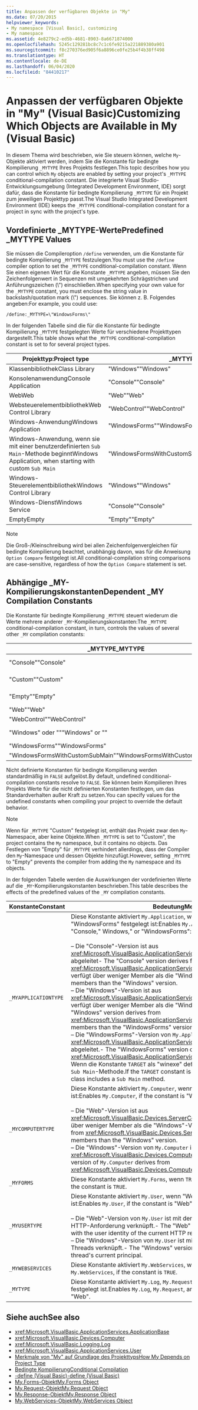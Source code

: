 ```yaml
---
title: Anpassen der verfügbaren Objekte in "My"
ms.date: 07/20/2015
helpviewer_keywords:
- My namespace [Visual Basic], customizing
- My namespace
ms.assetid: 4e8279c2-ed5b-4681-8903-8a6671874000
ms.openlocfilehash: 5245c129281bc8c7c1c6fe9215a221889380a901
ms.sourcegitcommit: f8c270376ed905f6a8896ce0fe25b4f4b38ff498
ms.translationtype: HT
ms.contentlocale: de-DE
ms.lasthandoff: 06/04/2020
ms.locfileid: "84410217"
---
```

# <a name="customizing-which-objects-are-available-in-my-visual-basic"></a><span data-ttu-id="cba49-102">Anpassen der verfügbaren Objekte in "My" (Visual Basic)</span><span class="sxs-lookup"><span data-stu-id="cba49-102">Customizing Which Objects are Available in My (Visual Basic)</span></span>

<span data-ttu-id="cba49-103">In diesem Thema wird beschrieben, wie Sie steuern können, welche `My`-Objekte aktiviert werden, indem Sie die Konstante für bedingte Kompilierung `_MYTYPE` Ihres Projekts festlegen.</span><span class="sxs-lookup"><span data-stu-id="cba49-103">This topic describes how you can control which `My` objects are enabled by setting your project's `_MYTYPE` conditional-compilation constant.</span></span> <span data-ttu-id="cba49-104">Die integrierte Visual Studio-Entwicklungsumgebung (Integrated Development Environment, IDE) sorgt dafür, dass die Konstante für bedingte Kompilierung `_MYTYPE` für ein Projekt zum jeweiligen Projekttyp passt.</span><span class="sxs-lookup"><span data-stu-id="cba49-104">The Visual Studio Integrated Development Environment (IDE) keeps the `_MYTYPE` conditional-compilation constant for a project in sync with the project's type.</span></span>  
  
## <a name="predefined-_mytype-values"></a><span data-ttu-id="cba49-105">Vordefinierte \_MYTYPE-Werte</span><span class="sxs-lookup"><span data-stu-id="cba49-105">Predefined \_MYTYPE Values</span></span>  

<span data-ttu-id="cba49-106">Sie müssen die Compileroption `/define` verwenden, um die Konstante für bedingte Kompilierung `_MYTYPE` festzulegen.</span><span class="sxs-lookup"><span data-stu-id="cba49-106">You must use the `/define` compiler option to set the `_MYTYPE` conditional-compilation constant.</span></span> <span data-ttu-id="cba49-107">Wenn Sie einen eigenen Wert für die Konstante `_MYTYPE` angeben, müssen Sie den Zeichenfolgenwert in Sequenzen mit umgekehrten Schrägstrichen und Anführungszeichen (\\") einschließen.</span><span class="sxs-lookup"><span data-stu-id="cba49-107">When specifying your own value for the `_MYTYPE` constant, you must enclose the string value in backslash/quotation mark (\\") sequences.</span></span> <span data-ttu-id="cba49-108">Sie können z. B. Folgendes angeben:</span><span class="sxs-lookup"><span data-stu-id="cba49-108">For example, you could use:</span></span>  
  
```console  
/define:_MYTYPE=\"WindowsForms\"  
```  
  
 <span data-ttu-id="cba49-109">In der folgenden Tabelle sind die für die Konstante für bedingte Kompilierung `_MYTYPE` festgelegten Werte für verschiedene Projekttypen dargestellt.</span><span class="sxs-lookup"><span data-stu-id="cba49-109">This table shows what the `_MYTYPE` conditional-compilation constant is set to for several project types.</span></span>  
  
|<span data-ttu-id="cba49-110">Projekttyp:</span><span class="sxs-lookup"><span data-stu-id="cba49-110">Project type</span></span>|<span data-ttu-id="cba49-111">\_MYTYPE-Wert</span><span class="sxs-lookup"><span data-stu-id="cba49-111">\_MYTYPE value</span></span>|  
|------------------|--------------------|  
|<span data-ttu-id="cba49-112">Klassenbibliothek</span><span class="sxs-lookup"><span data-stu-id="cba49-112">Class Library</span></span>|<span data-ttu-id="cba49-113">"Windows"</span><span class="sxs-lookup"><span data-stu-id="cba49-113">"Windows"</span></span>|  
|<span data-ttu-id="cba49-114">Konsolenanwendung</span><span class="sxs-lookup"><span data-stu-id="cba49-114">Console Application</span></span>|<span data-ttu-id="cba49-115">"Console"</span><span class="sxs-lookup"><span data-stu-id="cba49-115">"Console"</span></span>|  
|<span data-ttu-id="cba49-116">Web</span><span class="sxs-lookup"><span data-stu-id="cba49-116">Web</span></span>|<span data-ttu-id="cba49-117">"Web"</span><span class="sxs-lookup"><span data-stu-id="cba49-117">"Web"</span></span>|  
|<span data-ttu-id="cba49-118">Websteuerelementbibliothek</span><span class="sxs-lookup"><span data-stu-id="cba49-118">Web Control Library</span></span>|<span data-ttu-id="cba49-119">"WebControl"</span><span class="sxs-lookup"><span data-stu-id="cba49-119">"WebControl"</span></span>|  
|<span data-ttu-id="cba49-120">Windows-Anwendung</span><span class="sxs-lookup"><span data-stu-id="cba49-120">Windows Application</span></span>|<span data-ttu-id="cba49-121">"WindowsForms"</span><span class="sxs-lookup"><span data-stu-id="cba49-121">"WindowsForms"</span></span>|  
|<span data-ttu-id="cba49-122">Windows-Anwendung, wenn sie mit einer benutzerdefinierten `Sub Main`-Methode beginnt</span><span class="sxs-lookup"><span data-stu-id="cba49-122">Windows Application, when starting with custom `Sub Main`</span></span>|<span data-ttu-id="cba49-123">"WindowsFormsWithCustomSubMain"</span><span class="sxs-lookup"><span data-stu-id="cba49-123">"WindowsFormsWithCustomSubMain"</span></span>|  
|<span data-ttu-id="cba49-124">Windows-Steuerelementbibliothek</span><span class="sxs-lookup"><span data-stu-id="cba49-124">Windows Control Library</span></span>|<span data-ttu-id="cba49-125">"Windows"</span><span class="sxs-lookup"><span data-stu-id="cba49-125">"Windows"</span></span>|  
|<span data-ttu-id="cba49-126">Windows-Dienst</span><span class="sxs-lookup"><span data-stu-id="cba49-126">Windows Service</span></span>|<span data-ttu-id="cba49-127">"Console"</span><span class="sxs-lookup"><span data-stu-id="cba49-127">"Console"</span></span>|  
|<span data-ttu-id="cba49-128">Empty</span><span class="sxs-lookup"><span data-stu-id="cba49-128">Empty</span></span>|<span data-ttu-id="cba49-129">"Empty"</span><span class="sxs-lookup"><span data-stu-id="cba49-129">"Empty"</span></span>|  
  
> [!NOTE]
> <span data-ttu-id="cba49-130">Die Groß-/Kleinschreibung wird bei allen Zeichenfolgenvergleichen für bedingte Kompilierung beachtet, unabhängig davon, was für die Anweisung `Option Compare` festgelegt ist.</span><span class="sxs-lookup"><span data-stu-id="cba49-130">All conditional-compilation string comparisons are case-sensitive, regardless of how the `Option Compare` statement is set.</span></span>  
  
## <a name="dependent-_my-compilation-constants"></a><span data-ttu-id="cba49-131">Abhängige \_MY-Kompilierungskonstanten</span><span class="sxs-lookup"><span data-stu-id="cba49-131">Dependent \_MY Compilation Constants</span></span>  

<span data-ttu-id="cba49-132">Die Konstante für bedingte Kompilierung `_MYTYPE` steuert wiederum die Werte mehrere anderer `_MY`-Kompilierungskonstanten:</span><span class="sxs-lookup"><span data-stu-id="cba49-132">The `_MYTYPE` conditional-compilation constant, in turn, controls the values of several other `_MY` compilation constants:</span></span>  
  
|<span data-ttu-id="cba49-133">\_MYTYPE</span><span class="sxs-lookup"><span data-stu-id="cba49-133">\_MYTYPE</span></span>|<span data-ttu-id="cba49-134">\_MYAPPLICATIONTYPE</span><span class="sxs-lookup"><span data-stu-id="cba49-134">\_MYAPPLICATIONTYPE</span></span>|<span data-ttu-id="cba49-135">\_MYCOMPUTERTYPE</span><span class="sxs-lookup"><span data-stu-id="cba49-135">\_MYCOMPUTERTYPE</span></span>|<span data-ttu-id="cba49-136">\_MYFORMS</span><span class="sxs-lookup"><span data-stu-id="cba49-136">\_MYFORMS</span></span>|<span data-ttu-id="cba49-137">\_MYUSERTYPE</span><span class="sxs-lookup"><span data-stu-id="cba49-137">\_MYUSERTYPE</span></span>|<span data-ttu-id="cba49-138">\_MYWEBSERVICES</span><span class="sxs-lookup"><span data-stu-id="cba49-138">\_MYWEBSERVICES</span></span>|  
|--------------|-------------------------|----------------------|---------------|------------------|---------------------|  
|<span data-ttu-id="cba49-139">"Console"</span><span class="sxs-lookup"><span data-stu-id="cba49-139">"Console"</span></span>|<span data-ttu-id="cba49-140">"Console"</span><span class="sxs-lookup"><span data-stu-id="cba49-140">"Console"</span></span>|<span data-ttu-id="cba49-141">"Windows"</span><span class="sxs-lookup"><span data-stu-id="cba49-141">"Windows"</span></span>|<span data-ttu-id="cba49-142">Nicht definiert</span><span class="sxs-lookup"><span data-stu-id="cba49-142">Undefined</span></span>|<span data-ttu-id="cba49-143">"Windows"</span><span class="sxs-lookup"><span data-stu-id="cba49-143">"Windows"</span></span>|<span data-ttu-id="cba49-144">true</span><span class="sxs-lookup"><span data-stu-id="cba49-144">TRUE</span></span>|  
|<span data-ttu-id="cba49-145">"Custom"</span><span class="sxs-lookup"><span data-stu-id="cba49-145">"Custom"</span></span>|<span data-ttu-id="cba49-146">Nicht definiert</span><span class="sxs-lookup"><span data-stu-id="cba49-146">Undefined</span></span>|<span data-ttu-id="cba49-147">Nicht definiert</span><span class="sxs-lookup"><span data-stu-id="cba49-147">Undefined</span></span>|<span data-ttu-id="cba49-148">Nicht definiert</span><span class="sxs-lookup"><span data-stu-id="cba49-148">Undefined</span></span>|<span data-ttu-id="cba49-149">Nicht definiert</span><span class="sxs-lookup"><span data-stu-id="cba49-149">Undefined</span></span>|<span data-ttu-id="cba49-150">Nicht definiert</span><span class="sxs-lookup"><span data-stu-id="cba49-150">Undefined</span></span>|  
|<span data-ttu-id="cba49-151">"Empty"</span><span class="sxs-lookup"><span data-stu-id="cba49-151">"Empty"</span></span>|<span data-ttu-id="cba49-152">Nicht definiert</span><span class="sxs-lookup"><span data-stu-id="cba49-152">Undefined</span></span>|<span data-ttu-id="cba49-153">Nicht definiert</span><span class="sxs-lookup"><span data-stu-id="cba49-153">Undefined</span></span>|<span data-ttu-id="cba49-154">Nicht definiert</span><span class="sxs-lookup"><span data-stu-id="cba49-154">Undefined</span></span>|<span data-ttu-id="cba49-155">Nicht definiert</span><span class="sxs-lookup"><span data-stu-id="cba49-155">Undefined</span></span>|<span data-ttu-id="cba49-156">Nicht definiert</span><span class="sxs-lookup"><span data-stu-id="cba49-156">Undefined</span></span>|  
|<span data-ttu-id="cba49-157">"Web"</span><span class="sxs-lookup"><span data-stu-id="cba49-157">"Web"</span></span>|<span data-ttu-id="cba49-158">Nicht definiert</span><span class="sxs-lookup"><span data-stu-id="cba49-158">Undefined</span></span>|<span data-ttu-id="cba49-159">"Web"</span><span class="sxs-lookup"><span data-stu-id="cba49-159">"Web"</span></span>|<span data-ttu-id="cba49-160">false</span><span class="sxs-lookup"><span data-stu-id="cba49-160">FALSE</span></span>|<span data-ttu-id="cba49-161">"Web"</span><span class="sxs-lookup"><span data-stu-id="cba49-161">"Web"</span></span>|<span data-ttu-id="cba49-162">false</span><span class="sxs-lookup"><span data-stu-id="cba49-162">FALSE</span></span>|  
|<span data-ttu-id="cba49-163">"WebControl"</span><span class="sxs-lookup"><span data-stu-id="cba49-163">"WebControl"</span></span>|<span data-ttu-id="cba49-164">Nicht definiert</span><span class="sxs-lookup"><span data-stu-id="cba49-164">Undefined</span></span>|<span data-ttu-id="cba49-165">"Web"</span><span class="sxs-lookup"><span data-stu-id="cba49-165">"Web"</span></span>|<span data-ttu-id="cba49-166">false</span><span class="sxs-lookup"><span data-stu-id="cba49-166">FALSE</span></span>|<span data-ttu-id="cba49-167">"Web"</span><span class="sxs-lookup"><span data-stu-id="cba49-167">"Web"</span></span>|<span data-ttu-id="cba49-168">true</span><span class="sxs-lookup"><span data-stu-id="cba49-168">TRUE</span></span>|  
|<span data-ttu-id="cba49-169">"Windows" oder ""</span><span class="sxs-lookup"><span data-stu-id="cba49-169">"Windows" or ""</span></span>|<span data-ttu-id="cba49-170">"Windows"</span><span class="sxs-lookup"><span data-stu-id="cba49-170">"Windows"</span></span>|<span data-ttu-id="cba49-171">"Windows"</span><span class="sxs-lookup"><span data-stu-id="cba49-171">"Windows"</span></span>|<span data-ttu-id="cba49-172">Nicht definiert</span><span class="sxs-lookup"><span data-stu-id="cba49-172">Undefined</span></span>|<span data-ttu-id="cba49-173">"Windows"</span><span class="sxs-lookup"><span data-stu-id="cba49-173">"Windows"</span></span>|<span data-ttu-id="cba49-174">true</span><span class="sxs-lookup"><span data-stu-id="cba49-174">TRUE</span></span>|  
|<span data-ttu-id="cba49-175">"WindowsForms"</span><span class="sxs-lookup"><span data-stu-id="cba49-175">"WindowsForms"</span></span>|<span data-ttu-id="cba49-176">"WindowsForms"</span><span class="sxs-lookup"><span data-stu-id="cba49-176">"WindowsForms"</span></span>|<span data-ttu-id="cba49-177">"Windows"</span><span class="sxs-lookup"><span data-stu-id="cba49-177">"Windows"</span></span>|<span data-ttu-id="cba49-178">true</span><span class="sxs-lookup"><span data-stu-id="cba49-178">TRUE</span></span>|<span data-ttu-id="cba49-179">"Windows"</span><span class="sxs-lookup"><span data-stu-id="cba49-179">"Windows"</span></span>|<span data-ttu-id="cba49-180">true</span><span class="sxs-lookup"><span data-stu-id="cba49-180">TRUE</span></span>|  
|<span data-ttu-id="cba49-181">"WindowsFormsWithCustomSubMain"</span><span class="sxs-lookup"><span data-stu-id="cba49-181">"WindowsFormsWithCustomSubMain"</span></span>|<span data-ttu-id="cba49-182">"Console"</span><span class="sxs-lookup"><span data-stu-id="cba49-182">"Console"</span></span>|<span data-ttu-id="cba49-183">"Windows"</span><span class="sxs-lookup"><span data-stu-id="cba49-183">"Windows"</span></span>|<span data-ttu-id="cba49-184">true</span><span class="sxs-lookup"><span data-stu-id="cba49-184">TRUE</span></span>|<span data-ttu-id="cba49-185">"Windows"</span><span class="sxs-lookup"><span data-stu-id="cba49-185">"Windows"</span></span>|<span data-ttu-id="cba49-186">true</span><span class="sxs-lookup"><span data-stu-id="cba49-186">TRUE</span></span>|  
  
 <span data-ttu-id="cba49-187">Nicht definierte Konstanten für bedingte Kompilierung werden standardmäßig in `FALSE` aufgelöst.</span><span class="sxs-lookup"><span data-stu-id="cba49-187">By default, undefined conditional-compilation constants resolve to `FALSE`.</span></span> <span data-ttu-id="cba49-188">Sie können beim Kompilieren Ihres Projekts Werte für die nicht definierten Konstanten festlegen, um das Standardverhalten außer Kraft zu setzen.</span><span class="sxs-lookup"><span data-stu-id="cba49-188">You can specify values for the undefined constants when compiling your project to override the default behavior.</span></span>  
  
> [!NOTE]
> <span data-ttu-id="cba49-189">Wenn für `_MYTYPE` "Custom" festgelegt ist, enthält das Projekt zwar den `My`-Namespace, aber keine Objekte.</span><span class="sxs-lookup"><span data-stu-id="cba49-189">When `_MYTYPE` is set to "Custom", the project contains the `My` namespace, but it contains no objects.</span></span> <span data-ttu-id="cba49-190">Das Festlegen von "Empty" für `_MYTYPE` verhindert allerdings, dass der Compiler den `My`-Namespace und dessen Objekte hinzufügt.</span><span class="sxs-lookup"><span data-stu-id="cba49-190">However, setting `_MYTYPE` to "Empty" prevents the compiler from adding the `My` namespace and its objects.</span></span>  
  
 <span data-ttu-id="cba49-191">In der folgenden Tabelle werden die Auswirkungen der vordefinierten Werte auf die `_MY`-Kompilierungskonstanten beschrieben.</span><span class="sxs-lookup"><span data-stu-id="cba49-191">This table describes the effects of the predefined values of the `_MY` compilation constants.</span></span>  
  
|<span data-ttu-id="cba49-192">Konstante</span><span class="sxs-lookup"><span data-stu-id="cba49-192">Constant</span></span>|<span data-ttu-id="cba49-193">Bedeutung</span><span class="sxs-lookup"><span data-stu-id="cba49-193">Meaning</span></span>|  
|--------------|-------------|  
|`_MYAPPLICATIONTYPE`|<span data-ttu-id="cba49-194">Diese Konstante aktiviert `My.Application`, wenn "Console", Windows" oder "WindowsForms" festgelegt ist:</span><span class="sxs-lookup"><span data-stu-id="cba49-194">Enables `My.Application`, if the constant is "Console," Windows," or "WindowsForms":</span></span><br /><br /> <span data-ttu-id="cba49-195">– Die "Console"-Version ist aus <xref:Microsoft.VisualBasic.ApplicationServices.ConsoleApplicationBase> abgeleitet</span><span class="sxs-lookup"><span data-stu-id="cba49-195">-   The "Console" version derives from <xref:Microsoft.VisualBasic.ApplicationServices.ConsoleApplicationBase>.</span></span> <span data-ttu-id="cba49-196">und verfügt über weniger Member als die "Windows"-Version.</span><span class="sxs-lookup"><span data-stu-id="cba49-196">and has fewer members than the "Windows" version.</span></span><br /><span data-ttu-id="cba49-197">– Die "Windows"-Version ist aus <xref:Microsoft.VisualBasic.ApplicationServices.ApplicationBase> abgeleitet und verfügt über weniger Member als die "WindowsForms"-Version.</span><span class="sxs-lookup"><span data-stu-id="cba49-197">-   The "Windows" version derives from <xref:Microsoft.VisualBasic.ApplicationServices.ApplicationBase>.and has fewer members than the "WindowsForms" version.</span></span><br /><span data-ttu-id="cba49-198">– Die "WindowsForms"-Version von `My.Application` ist aus <xref:Microsoft.VisualBasic.ApplicationServices.WindowsFormsApplicationBase> abgeleitet.</span><span class="sxs-lookup"><span data-stu-id="cba49-198">-   The "WindowsForms" version of `My.Application` derives from <xref:Microsoft.VisualBasic.ApplicationServices.WindowsFormsApplicationBase>.</span></span> <span data-ttu-id="cba49-199">Wenn die Konstante `TARGET` als "winexe" definiert ist, beinhaltet die Klasse eine `Sub Main`-Methode.</span><span class="sxs-lookup"><span data-stu-id="cba49-199">If the `TARGET` constant is defined to be "winexe", then the class includes a `Sub Main` method.</span></span>|  
|`_MYCOMPUTERTYPE`|<span data-ttu-id="cba49-200">Diese Konstante aktiviert `My.Computer`, wenn "Web" oder "Windows" festgelegt ist:</span><span class="sxs-lookup"><span data-stu-id="cba49-200">Enables `My.Computer`, if the constant is "Web" or "Windows":</span></span><br /><br /> <span data-ttu-id="cba49-201">– Die "Web"-Version ist aus <xref:Microsoft.VisualBasic.Devices.ServerComputer> abgeleitet und verfügt über weniger Member als die "Windows"-Version.</span><span class="sxs-lookup"><span data-stu-id="cba49-201">-   The "Web" version derives from <xref:Microsoft.VisualBasic.Devices.ServerComputer>, and has fewer members than the "Windows" version.</span></span><br /><span data-ttu-id="cba49-202">– Die "Windows"-Version von `My.Computer` ist aus <xref:Microsoft.VisualBasic.Devices.Computer> abgeleitet.</span><span class="sxs-lookup"><span data-stu-id="cba49-202">-   The "Windows" version of `My.Computer` derives from <xref:Microsoft.VisualBasic.Devices.Computer>.</span></span>|  
|`_MYFORMS`|<span data-ttu-id="cba49-203">Diese Konstante aktiviert `My.Forms`, wenn `TRUE` festgelegt ist.</span><span class="sxs-lookup"><span data-stu-id="cba49-203">Enables `My.Forms`, if the constant is `TRUE`.</span></span>|  
|`_MYUSERTYPE`|<span data-ttu-id="cba49-204">Diese Konstante aktiviert `My.User`, wenn "Web" oder "Windows" festgelegt ist:</span><span class="sxs-lookup"><span data-stu-id="cba49-204">Enables `My.User`, if the constant is "Web" or "Windows":</span></span><br /><br /> <span data-ttu-id="cba49-205">– Die "Web"-Version von `My.User` ist mit der Benutzeridentität der aktuellen HTTP-Anforderung verknüpft.</span><span class="sxs-lookup"><span data-stu-id="cba49-205">-   The "Web" version of `My.User` is associated with the user identity of the current HTTP request.</span></span><br /><span data-ttu-id="cba49-206">– Die "Windows"-Version von `My.User` ist mit dem aktuellen Prinzipal des Threads verknüpft.</span><span class="sxs-lookup"><span data-stu-id="cba49-206">-   The "Windows" version of `My.User` is associated with the thread's current principal.</span></span>|  
|`_MYWEBSERVICES`|<span data-ttu-id="cba49-207">Diese Konstante aktiviert `My.WebServices`, wenn `TRUE` festgelegt ist.</span><span class="sxs-lookup"><span data-stu-id="cba49-207">Enables `My.WebServices`, if the constant is `TRUE`.</span></span>|  
|`_MYTYPE`|<span data-ttu-id="cba49-208">Diese Konstante aktiviert `My.Log`, `My.Request` und `My.Response`, wenn "Web" festgelegt ist.</span><span class="sxs-lookup"><span data-stu-id="cba49-208">Enables `My.Log`, `My.Request`, and `My.Response`, if the constant is "Web".</span></span>|  
  
## <a name="see-also"></a><span data-ttu-id="cba49-209">Siehe auch</span><span class="sxs-lookup"><span data-stu-id="cba49-209">See also</span></span>

- <xref:Microsoft.VisualBasic.ApplicationServices.ApplicationBase>
- <xref:Microsoft.VisualBasic.Devices.Computer>
- <xref:Microsoft.VisualBasic.Logging.Log>
- <xref:Microsoft.VisualBasic.ApplicationServices.User>
- [<span data-ttu-id="cba49-210">Merkmale von "My" auf Grundlage des Projekttyps</span><span class="sxs-lookup"><span data-stu-id="cba49-210">How My Depends on Project Type</span></span>](../development-with-my/how-my-depends-on-project-type.md)
- [<span data-ttu-id="cba49-211">Bedingte Kompilierung</span><span class="sxs-lookup"><span data-stu-id="cba49-211">Conditional Compilation</span></span>](../../programming-guide/program-structure/conditional-compilation.md)
- [<span data-ttu-id="cba49-212">-define (Visual Basic)</span><span class="sxs-lookup"><span data-stu-id="cba49-212">-define (Visual Basic)</span></span>](../../reference/command-line-compiler/define.md)
- [<span data-ttu-id="cba49-213">My.Forms-Objekt</span><span class="sxs-lookup"><span data-stu-id="cba49-213">My.Forms Object</span></span>](../../language-reference/objects/my-forms-object.md)
- [<span data-ttu-id="cba49-214">My.Request-Objekt</span><span class="sxs-lookup"><span data-stu-id="cba49-214">My.Request Object</span></span>](../../language-reference/objects/my-request-object.md)
- [<span data-ttu-id="cba49-215">My.Response-Objekt</span><span class="sxs-lookup"><span data-stu-id="cba49-215">My.Response Object</span></span>](../../language-reference/objects/my-response-object.md)
- [<span data-ttu-id="cba49-216">My.WebServices-Objekt</span><span class="sxs-lookup"><span data-stu-id="cba49-216">My.WebServices Object</span></span>](../../language-reference/objects/my-webservices-object.md)
